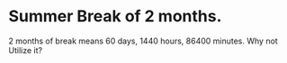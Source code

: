 # Summer Break of 2 months.

2 months of break means 60 days, 1440 hours, 86400 minutes.
Why not Utilize it?
